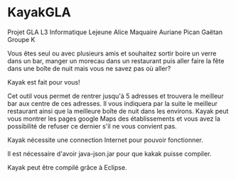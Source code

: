 # KayakGLA
Projet GLA L3 Informatique
Lejeune Alice
Maquaire Auriane
Pican Gaëtan
Groupe K

Vous êtes seul ou avec plusieurs amis et souhaitez
sortir boire un verre dans un bar, manger un morecau 
dans un restaurant puis aller faire la fête dans une boîte de nuit mais vous ne savez pas où aller?

Kayak est fait pour vous! 

Cet outil vous permet de rentrer jusqu'à 5 adresses et trouvera le meilleur bar aux centre de ces adresses. Il vous indiquera par la suite le meilleur restaurant ainsi que la meilleure boîte de nuit dans les environs. Kayak peut vous montrer les pages google Maps des établissements et vous avez la possibilité de refuser ce dernier s'il ne vous convient pas.

Kayak nécessite une connection Internet pour pouvoir fonctionner.

Il est nécessaire d'avoir  java-json.jar pour que kakak puisse compiler.

Kayak peut être compilé grâce à Eclipse.
